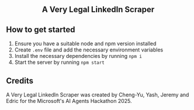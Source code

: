 <div align="center">
  <h2>A Very Legal LinkedIn Scraper</h2>
</div>
 
## How to get started
1. Ensure you have a suitable node and npm version installed
2. Create `.env` file and add the necessary environment variables
3. Install the necessary dependencies by running `npm i`
4. Start the server by running `npm start`

## Credits
A Very Legal LinkedIn Scraper was created by Cheng-Yu, Yash, Jeremy and Edric for the  Microsoft's AI Agents Hackathon 2025.
